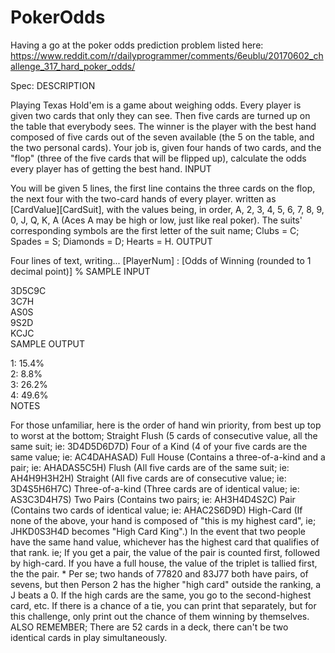 # PokerOdds
Having a go at the poker odds prediction problem listed here: https://www.reddit.com/r/dailyprogrammer/comments/6eublu/20170602_challenge_317_hard_poker_odds/

Spec:
DESCRIPTION

Playing Texas Hold'em is a game about weighing odds. Every player is given two cards that only they can see. Then five cards are turned up on the table that everybody sees. The winner is the player with the best hand composed of five cards out of the seven available (the 5 on the table, and the two personal cards).
Your job is, given four hands of two cards, and the "flop" (three of the five cards that will be flipped up), calculate the odds every player has of getting the best hand.
INPUT

You will be given 5 lines, the first line contains the three cards on the flop, the next four with the two-card hands of every player. written as [CardValue][CardSuit], with the values being, in order, A, 2, 3, 4, 5, 6, 7, 8, 9, 0, J, Q, K, A (Aces A may be high or low, just like real poker). The suits' corresponding symbols are the first letter of the suit name; Clubs = C; Spades = S; Diamonds = D; Hearts = H.
OUTPUT

Four lines of text, writing...
[PlayerNum] : [Odds of Winning (rounded to 1 decimal point)] %
SAMPLE INPUT

3D5C9C    
3C7H    
AS0S    
9S2D    
KCJC    
SAMPLE OUTPUT

1: 15.4%    
2: 8.8%    
3: 26.2%    
4: 49.6%    
NOTES

For those unfamiliar, here is the order of hand win priority, from best up top to worst at the bottom;
Straight Flush (5 cards of consecutive value, all the same suit; ie: 3D4D5D6D7D)
Four of a Kind (4 of your five cards are the same value; ie: AC4DAHASAD)
Full House (Contains a three-of-a-kind and a pair; ie: AHADAS5C5H)
Flush (All five cards are of the same suit; ie: AH4H9H3H2H)
Straight (All five cards are of consecutive value; ie: 3D4S5H6H7C)
Three-of-a-kind (Three cards are of identical value; ie: AS3C3D4H7S)
Two Pairs (Contains two pairs; ie: AH3H4D4S2C)
Pair (Contains two cards of identical value; ie: AHAC2S6D9D)
High-Card (If none of the above, your hand is composed of "this is my highest card", ie; JHKD0S3H4D becomes "High Card King".)
In the event that two people have the same hand value, whichever has the highest card that qualifies of that rank. ie; If you get a pair, the value of the pair is counted first, followed by high-card. If you have a full house, the value of the triplet is tallied first, the the pair. * Per se; two hands of 77820 and 83J77 both have pairs, of sevens, but then Person 2 has the higher "high card" outside the ranking, a J beats a 0.
If the high cards are the same, you go to the second-highest card, etc.
If there is a chance of a tie, you can print that separately, but for this challenge, only print out the chance of them winning by themselves.
ALSO REMEMBER; There are 52 cards in a deck, there can't be two identical cards in play simultaneously.
